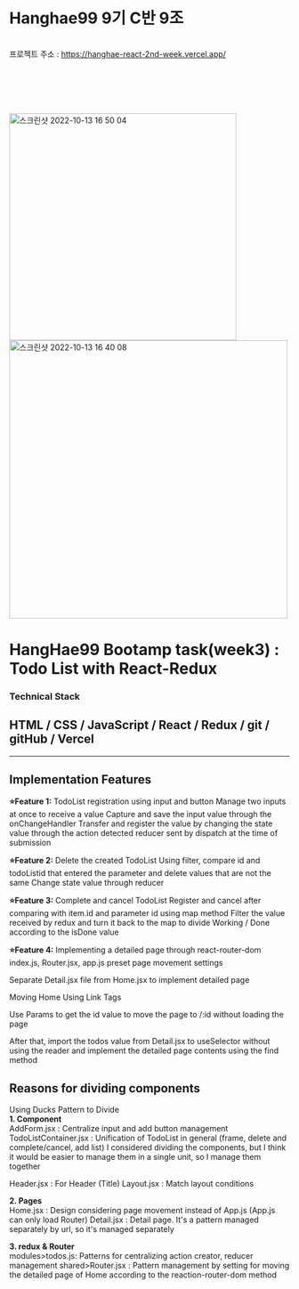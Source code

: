 # Hanghae99 9기 C반 9조

<br>프로젝트 주소 : https://hanghae-react-2nd-week.vercel.app/

## <br></br>
<img width="408" alt="스크린샷 2022-10-13 16 50 04" src="https://user-images.githubusercontent.com/86904667/195535403-e5c55484-8a0a-4f07-94b2-2fe68d52a90e.png">

<img width="500" alt="스크린샷 2022-10-13 16 40 08" src="https://user-images.githubusercontent.com/86904667/195533021-59888fcd-3dd4-4c1e-af1e-e5f1d6a63d6c.png">

<h1>HangHae99 Bootamp task(week3)  : Todo List with React-Redux</b></h1>
<h3>Technical Stack</h3>
<h2>HTML / CSS / JavaScript / React / Redux / git / gitHub / Vercel</h2>

---

## Implementation Features

<strong>⭐️Feature 1:</strong> TodoList registration using input and button
Manage two inputs at once to receive a value
Capture and save the input value through the onChangeHandler
Transfer and register the value by changing the state value through the action detected reducer sent by dispatch at the time of submission

<strong>⭐️Feature 2:</strong> Delete the created TodoList
Using filter, compare id and todoListid that entered the parameter and delete values that are not the same
Change state value through reducer

<strong>⭐️Feature 3:</strong> Complete and cancel TodoList
Register and cancel after comparing with item.id and parameter id using map method
Filter the value received by redux and turn it back to the map to divide Working / Done according to the isDone value

<strong>⭐️Feature 4:</strong> Implementing a detailed page through react-router-dom
index.js, Router.jsx, app.js preset page movement settings

Separate Detail.jsx file from Home.jsx to implement detailed page

Moving Home Using Link Tags

Use Params to get the id value to move the page to /:id without loading the page

After that, import the todos value from Detail.jsx to useSelector without using the reader and implement the detailed page contents using the find method

## Reasons for dividing components

Using Ducks Pattern to Divide<br/>
<Strong>1. Component</Strong><br/>
AddForm.jsx : Centralize input and add button management
TodoListContainer.jsx : Unification of TodoList in general (frame, delete and complete/cancel, add list)
I considered dividing the components, but I think it would be easier to manage them in a single unit, so I manage them together

Header.jsx : For Header (Title)
Layout.jsx : Match layout conditions

<Strong>2. Pages</Strong><br/>
Home.jsx : Design considering page movement instead of App.js (App.js can only load Router)
Detail.jsx : Detail page. It's a pattern managed separately by url, so it's managed separately

<Strong>3. redux & Router</Strong><br/>
modules>todos.js: Patterns for centralizing action creator, reducer management
shared>Router.jsx : Pattern management by setting for moving the detailed page of Home according to the reaction-router-dom method
